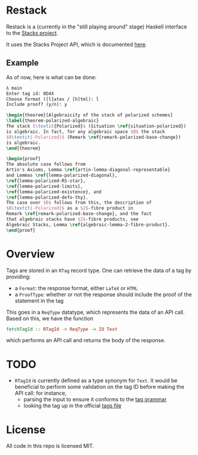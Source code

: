 # Restack

Restack is a (currently in the "still playing around" stage) Haskell interface to the [Stacks project](https://github.com/stacks/stacks-project).

It uses the Stacks Project API, which is documented [here](http://stacks.math.columbia.edu/api).

## Example

As of now, here is what can be done:

```latex
λ main
Enter tag id: 0D4X
Choose format ([l]atex / [h]tml): l
Include proof? (y/n): y

\begin{theorem}[Algebraicity of the stack of polarized schemes]
\label{theorem-polarized-algebraic}
The stack $\textit{Polarized}$ (Situation \ref{situation-polarized})
is algebraic. In fact, for any algebraic space $B$ the stack
$B\textit{-Polarized}$ (Remark \ref{remark-polarized-base-change})
is algebraic.
\end{theorem}

\begin{proof}
The absolute case follows from
Artin's Axioms, Lemma \ref{artin-lemma-diagonal-representable}
and Lemmas \ref{lemma-polarized-diagonal},
\ref{lemma-polarized-RS-star},
\ref{lemma-polarized-limits},
\ref{lemma-polarized-existence}, and
\ref{lemma-polarized-defo-thy}.
The case over $B$ follows from this, the description of
$B\textit{-Polarized}$ as a $2$-fibre product in
Remark \ref{remark-polarized-base-change}, and the fact
that algebraic stacks have $2$-fibre products, see
Algebraic Stacks, Lemma \ref{algebraic-lemma-2-fibre-product}.
\end{proof}
```
    
# Overview

Tags are stored in an `RTag` record type. One can retrieve the data of a tag by providing:

* a `Format`: the response format, either `LaTeX` or `HTML`
* a `ProofType`: whether or not the response should include the proof of the statement in the tag

This goes in a `ReqType` datatype, which represents the data of an API call. Based on this, we have the function

```haskell
fetchTagId :: RTagId -> ReqType -> IO Text
```

which performs an API call and returns the body of the response. 

# TODO

* `RTagId` is currently defined as a type synonym for `Text`. It would be beneficial to perform some validation on the tag ID before making the API call: for instance,
    * parsing the input to ensure it conforms to the [tag grammar](http://stacks.math.columbia.edu/tags)
    * looking the tag up in the official [tags file](https://github.com/stacks/stacks-project/blob/master/tags/tags)

# License

All code in this repo is licensed MIT.
